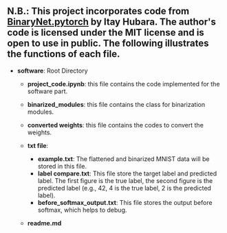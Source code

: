 ## N.B.: This project incorporates code from [BinaryNet.pytorch](https://github.com/itayhubara/BinaryNet.pytorch) by Itay Hubara. The author's code is licensed under the MIT license and is open to use in public. The following illustrates the functions of each file.


- **software**: Root Directory
    - **project_code.ipynb**: this file contains the code implemented for the software part.
    - **binarized_modules**: this file contains the class for binarization modules.
    - **converted weights**: this file contains the codes to convert the weights.

    - **txt file**: 
        - **example.txt**: The flattened and binarized MNIST data will be stored in this file.
        - **label compare.txt**: This file store the target label and predicted label. The first figure is the true label, the second figure is the predicted label (e.g., 42, 4 is the true label, 2 is the predicted label).
        - **before_softmax_output.txt**: This file stores the output before softmax, which helps to debug.
    - **readme.md**
